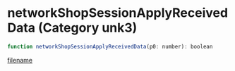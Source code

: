 # networkShopSessionApplyReceivedData (Category unk3)

```js
function networkShopSessionApplyReceivedData(p0: number): boolean
```

[filename](networkShopSessionApplyReceivedData_m.md ':include')